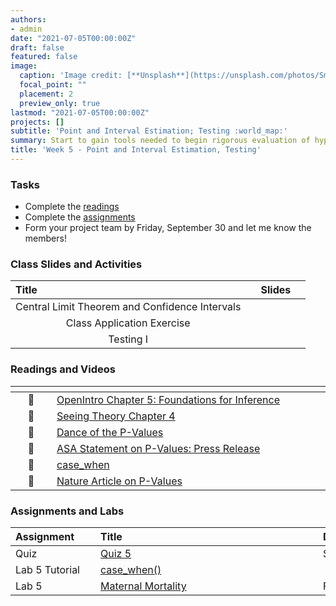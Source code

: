 ```yaml
---
authors:
- admin
date: "2021-07-05T00:00:00Z"
draft: false
featured: false
image:
  caption: 'Image credit: [**Unsplash**](https://unsplash.com/photos/SmnnJ0wdE4U)'
  focal_point: ""
  placement: 2
  preview_only: true
lastmod: "2021-07-05T00:00:00Z"
projects: []
subtitle: 'Point and Interval Estimation; Testing :world_map:'
summary: Start to gain tools needed to begin rigorous evaluation of hypotheses in science
title: 'Week 5 - Point and Interval Estimation, Testing'
---
```


### Tasks


- Complete the [readings](/post/05-week/#readings-and-videos)
- Complete the [assignments](/post/05-week/#assignments)
- Form your project team by Friday, September 30 and let me know the members!

### Class Slides and Activities
| <div style="width:250px;text-align:left">Title</div> | <div  style="width:80px;text-align:center">Slides</div> | 
|:---:|:---------------------|
| Central Limit Theorem and Confidence Intervals | [<span style="color: #4b5357;"><i class="fas fa-desktop fa-lg"></i></span>](https://sta-198-glhlth-298-fall-2022.github.io/website/slides/week-05/w5-l01-clt.html)  | 
| Class Application Exercise | [<span style="color: #4b5357;"><i class="fas fa-desktop fa-lg"></i></span>](https://sta-198-glhlth-298-fall-2022.github.io/website/slides/week-05/ae02.html)  | 
| Testing I | [<span style="color: #4b5357;"><i class="fas fa-desktop fa-lg"></i></span>](https://sta-198-glhlth-298-fall-2022.github.io/website/slides/week-05/w5-l02-testing.html)  | 



### Readings and Videos

| <div style="width:50px"></div>  | <div style="width:420px"></div>  |  <div style="width:200px"></div> |
|:---:|:---|:---:|
| :open_book: | [OpenIntro Chapter 5: Foundations for Inference ](https://www.openintro.org/book/os/) | **Required** |
| :open_book: | [Seeing Theory Chapter 4](https://seeing-theory.brown.edu/frequentist-inference/index.html#section1) | **Required** |
| :movie_camera: | [Dance of the P-Values](https://www.youtube.com/watch?v=5OL1RqHrZQ8&app=desktop) | **Required** |
| :open_book: | [ASA Statement on P-Values: Press Release ](https://www.amstat.org/asa/files/pdfs/p-valuestatement.pdf) | **Required** |
| :open_book: | [case_when](https://www.statology.org/dplyr-case_when/) | **Required**| 
| :open_book: | [Nature Article on P-Values](http://www.nature.com/news/scientific-method-statistical-errors-1.14700) | **Highly Recommended** |



### Assignments and Labs

| <div style="width:120px;text-align:left">Assignment</div> | <div style="width:340px;text-align:left">Title</div> | <div style="width:200px;text-align:left">Due</div> |
|:---|:---|:---|
| Quiz | [Quiz 5](https://sakai.duke.edu) | Sunday, 9/25 |
| Lab 5 Tutorial | [case_when()](https://sta-198-glhlth-298-fall-2022.github.io/website/slides/week-05/case_when.html)
| Lab 5 | [Maternal Mortality](https://sta-198-glhlth-298-fall-2022.github.io/website/slides/week-05/lab-05-maternal-mortality.html) | Friday, 9/30 |

